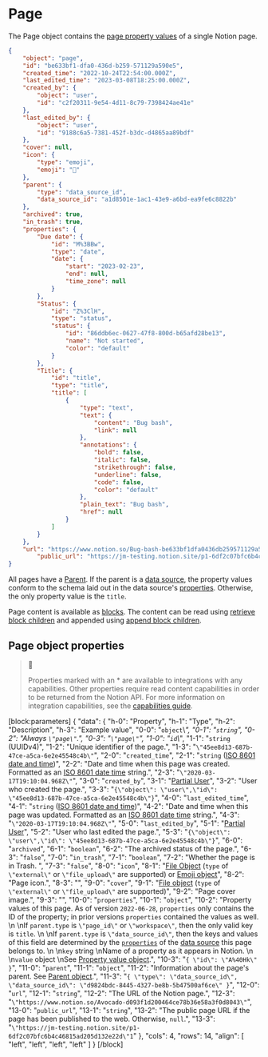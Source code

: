 # Page

The Page object contains the [page property values](https://developers.notion.com/reference/page-property-values) of a single Notion page.

```json Example page object
{
    "object": "page",
    "id": "be633bf1-dfa0-436d-b259-571129a590e5",
    "created_time": "2022-10-24T22:54:00.000Z",
    "last_edited_time": "2023-03-08T18:25:00.000Z",
    "created_by": {
        "object": "user",
        "id": "c2f20311-9e54-4d11-8c79-7398424ae41e"
    },
    "last_edited_by": {
        "object": "user",
        "id": "9188c6a5-7381-452f-b3dc-d4865aa89bdf"
    },
    "cover": null,
    "icon": {
        "type": "emoji",
        "emoji": "🐞"
    },
    "parent": {
        "type": "data_source_id",
        "data_source_id": "a1d8501e-1ac1-43e9-a6bd-ea9fe6c8822b"
    },
    "archived": true,
    "in_trash": true,
    "properties": {
        "Due date": {
            "id": "M%3BBw",
            "type": "date",
            "date": {
                "start": "2023-02-23",
                "end": null,
                "time_zone": null
            }
        },
        "Status": {
            "id": "Z%3ClH",
            "type": "status",
            "status": {
                "id": "86ddb6ec-0627-47f8-800d-b65afd28be13",
                "name": "Not started",
                "color": "default"
            }
        },
        "Title": {
            "id": "title",
            "type": "title",
            "title": [
                {
                    "type": "text",
                    "text": {
                        "content": "Bug bash",
                        "link": null
                    },
                    "annotations": {
                        "bold": false,
                        "italic": false,
                        "strikethrough": false,
                        "underline": false,
                        "code": false,
                        "color": "default"
                    },
                    "plain_text": "Bug bash",
                    "href": null
                }
            ]
        }
    },
    "url": "https://www.notion.so/Bug-bash-be633bf1dfa0436db259571129a590e5",
		"public_url": "https://jm-testing.notion.site/p1-6df2c07bfc6b4c46815ad205d132e22d"
}
```

All pages have a [Parent](ref:parent-object). If the parent is a [data source](ref:data-source), the property values conform to the schema laid out in the data source's [properties](ref:property-object). Otherwise, the only property value is the `title`.

Page content is available as [blocks](ref:block). The content can be read using [retrieve block children](ref:get-block-children) and appended using [append block children](ref:patch-block-children).

## Page object properties

> 📘 
> 
> Properties marked with an \* are available to integrations with any capabilities. Other properties require read content capabilities in order to be returned from the Notion API. For more information on integration capabilities, see the [capabilities guide](ref:capabilities).

[block:parameters]
{
  "data": {
    "h-0": "Property",
    "h-1": "Type",
    "h-2": "Description",
    "h-3": "Example value",
    "0-0": "`object`\\*",
    "0-1": "`string`",
    "0-2": "Always `\"page\"`.",
    "0-3": "`\"page\"`",
    "1-0": "`id`\\*",
    "1-1": "`string` (UUIDv4)",
    "1-2": "Unique identifier of the page.",
    "1-3": "`\"45ee8d13-687b-47ce-a5ca-6e2e45548c4b\"`",
    "2-0": "`created_time`",
    "2-1": "`string` ([ISO 8601 date and time](https://en.wikipedia.org/wiki/ISO_8601))",
    "2-2": "Date and time when this page was created. Formatted as an [ISO 8601 date time](https://en.wikipedia.org/wiki/ISO_8601) string.",
    "2-3": "`\"2020-03-17T19:10:04.968Z\"`",
    "3-0": "`created_by`",
    "3-1": "[Partial User](ref:user)",
    "3-2": "User who created the page.",
    "3-3": "`{\"object\": \"user\",\"id\": \"45ee8d13-687b-47ce-a5ca-6e2e45548c4b\"}`",
    "4-0": "`last_edited_time`",
    "4-1": "`string` ([ISO 8601 date and time](https://en.wikipedia.org/wiki/ISO_8601))",
    "4-2": "Date and time when this page was updated. Formatted as an [ISO 8601 date time](https://en.wikipedia.org/wiki/ISO_8601) string.",
    "4-3": "`\"2020-03-17T19:10:04.968Z\"`",
    "5-0": "`last_edited_by`",
    "5-1": "[Partial User](ref:user)",
    "5-2": "User who last edited the page.",
    "5-3": "`{\"object\": \"user\",\"id\": \"45ee8d13-687b-47ce-a5ca-6e2e45548c4b\"}`",
    "6-0": "`archived`",
    "6-1": "`boolean`",
    "6-2": "The archived status of the page.",
    "6-3": "`false`",
    "7-0": "`in_trash`",
    "7-1": "`boolean`",
    "7-2": "Whether the page is in Trash. ",
    "7-3": "`false`",
    "8-0": "`icon`",
    "8-1": "[File Object](ref:file-object) (`type` of `\"external\"` or `\"file_upload\"` are supported) or [Emoji object](ref:emoji-object)",
    "8-2": "Page icon.",
    "8-3": "",
    "9-0": "`cover`",
    "9-1": "[File object](ref:file-object) (`type` of `\"external\"` or `\"file_upload\"` are supported)",
    "9-2": "Page cover image.",
    "9-3": "",
    "10-0": "`properties`",
    "10-1": "`object`",
    "10-2": "Property values of this page. As of version `2022-06-28`, `properties` only contains the ID of the property; in prior versions `properties` contained the values as well.  \n  \nIf `parent.type` is `\"page_id\"` or `\"workspace\"`, then the only valid key is `title`.  \n  \nIf `parent.type` is `\"data_source_id\"`, then the keys and values of this field are determined by the [`properties`](https://developers.notion.com/reference/property-object)  of the [data source](ref:data-source) this page belongs to.  \n  \n`key` string  \nName of a property as it appears in Notion.  \n  \n`value` object  \nSee [Property value object](https://developers.notion.com/reference/property-value-object).",
    "10-3": "`{ \"id\": \"A%40Hk\" }`",
    "11-0": "`parent`",
    "11-1": "`object`",
    "11-2": "Information about the page's parent. See [Parent object](ref:parent-object).",
    "11-3": "`{ \"type\": \"data_source_id\", \"data_source_id\": \"d9824bdc-8445-4327-be8b-5b47500af6ce\" }`",
    "12-0": "`url`",
    "12-1": "`string`",
    "12-2": "The URL of the Notion page.",
    "12-3": "`\"https://www.notion.so/Avocado-d093f1d200464ce78b36e58a3f0d8043\"`",
    "13-0": "`public_url`",
    "13-1": "`string`",
    "13-2": "The public page URL if the page has been published to the web. Otherwise, `null`.",
    "13-3": "`\"https://jm-testing.notion.site/p1-6df2c07bfc6b4c46815ad205d132e22d\"1`"
  },
  "cols": 4,
  "rows": 14,
  "align": [
    "left",
    "left",
    "left",
    "left"
  ]
}
[/block]
